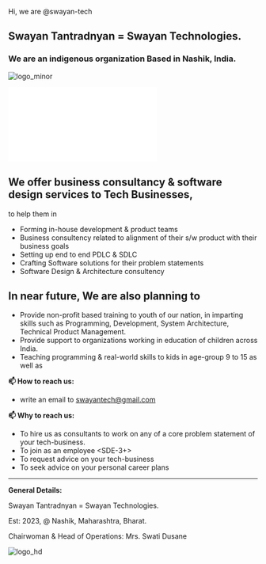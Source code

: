 Hi, 
we are @swayan-tech 
## Swayan Tantradnyan = Swayan Technologies.
### We are an indigenous organization Based in Nashik, India.

![logo_minor](https://github.com/swayan-tech/swayan-tech/assets/148878269/dc28c49d-4254-4f38-b599-11d3e9b36cca)

![Services](/services.md)

## We offer business consultancy & software design services to **Tech Businesses**, 
to help them in 
- Forming in-house development & product teams
- Business consultency <only> related to alignment of their s/w product with their business goals
- Setting up end to end PDLC & SDLC
- Crafting Software solutions for their problem statements
- Software Design & Architecture consultency

## In near future, We are also planning to 
- Provide non-profit based training to youth of our nation, in imparting skills such as Programming, Development, System Architecture, Technical Product Management.
- Provide support to organizations working in education of children across India.
- Teaching programming & real-world skills to kids in age-group 9 to 15 as well as

**📫 How to reach us:**

- write an email to swayantech@gmail.com

**📫 Why to reach us:**

- To hire us as consultants to work on any of a core problem statement of your tech-business.
- To join as an employee <SDE-3+>
- To request advice on your tech-business
- To seek advice on your personal career plans



_________________________________________________________

**General Details:**

Swayan Tantradnyan = Swayan Technologies.

Est: 2023, @ Nashik, Maharashtra, Bharat.

Chairwoman & Head of Operations: Mrs. Swati Dusane

![logo_hd](https://github.com/swayan-tech/swayan-tech/assets/148878269/d2c1b36c-2597-493a-9fd9-90e7decc666d)
